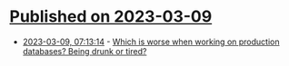 # [Published on 2023-03-09](index.md)

* [2023-03-09, 07:13:14](https://lobste.rs/s/jn9o7y/which_is_worse_when_working_on_production) - [Which is worse when working on production databases?  Being drunk or tired?](http://ledgersmbdev.blogspot.com/2023/03/which-is-worse-when-working-on.html)
